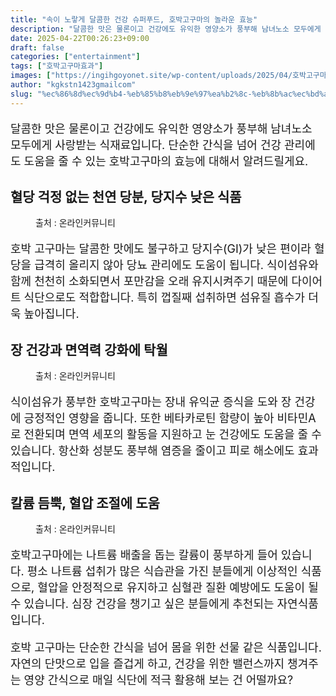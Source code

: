 ```yaml
---
title: "속이 노랗게 달콤한 건강 슈퍼푸드, 호박고구마의 놀라운 효능"
description: "달콤한 맛은 물론이고 건강에도 유익한 영양소가 풍부해 남녀노소 모두에게 사랑받는 식재료입니다. 단순한 간식을 넘어 건강 관리에도 도움을 줄 수 있는 호박고구마의 효능에 대해서 알려드릴게요."
date: 2025-04-22T00:26:23+09:00
draft: false
categories: ["entertainment"]
tags: ["호박고구마효과"]
images: ["https://ingihgoyonet.site/wp-content/uploads/2025/04/호박고구마-1024x683.png", "https://ingihgoyonet.site/wp-content/uploads/2025/04/호박고구마맛-1024x683.png", "https://ingihgoyonet.site/wp-content/uploads/2025/04/호박고구마맛있게-1024x683.jpg"]
author: "kgkstn1423gmailcom"
slug: "%ec%86%8d%ec%9d%b4-%eb%85%b8%eb%9e%97%ea%b2%8c-%eb%8b%ac%ec%bd%a4%ed%95%9c-%ea%b1%b4%ea%b0%95-%ec%8a%88%ed%8d%bc%ed%91%b8%eb%93%9c-%ed%98%b8%eb%b0%95%ea%b3%a0%ea%b5%ac%eb%a7%88%ec%9d%98-%eb%86%80"
---
```


<p style="font-size:18px">달콤한 맛은 물론이고 건강에도 유익한 영양소가 풍부해 남녀노소 모두에게 사랑받는 식재료입니다. 단순한 간식을 넘어 건강 관리에도 도움을 줄 수 있는 호박고구마의 효능에 대해서 알려드릴게요.</p> <h2 >혈당 걱정 없는 천연 당분, 당지수 낮은 식품</h2> <figure ><img src="https://ingihgoyonet.site/wp-content/uploads/2025/04/호박고구마-1024x683.png" alt="" style="aspect-ratio:16/9;object-fit:cover"/><figcaption >출처 : 온라인커뮤니티</figcaption></figure> <p style="font-size:18px">호박 고구마는 달콤한 맛에도 불구하고 당지수(GI)가 낮은 편이라 혈당을 급격히 올리지 않아 당뇨 관리에도 도움이 됩니다. 식이섬유와 함께 천천히 소화되면서 포만감을 오래 유지시켜주기 때문에 다이어트 식단으로도 적합합니다. 특히 껍질째 섭취하면 섬유질 흡수가 더욱 높아집니다.</p> <h2 >장 건강과 면역력 강화에 탁월</h2> <figure ><img src="https://ingihgoyonet.site/wp-content/uploads/2025/04/호박고구마맛-1024x683.png" alt="" style="aspect-ratio:16/9;object-fit:cover"/><figcaption >출처 : 온라인커뮤니티</figcaption></figure> <p style="font-size:18px">식이섬유가 풍부한 호박고구마는 장내 유익균 증식을 도와 장 건강에 긍정적인 영향을 줍니다. 또한 베타카로틴 함량이 높아 비타민A로 전환되며 면역 세포의 활동을 지원하고 눈 건강에도 도움을 줄 수 있습니다. 항산화 성분도 풍부해 염증을 줄이고 피로 해소에도 효과적입니다.</p> <h2 >칼륨 듬뿍, 혈압 조절에 도움</h2> <figure ><img src="https://ingihgoyonet.site/wp-content/uploads/2025/04/호박고구마맛있게-1024x683.jpg" alt="" /><figcaption >출처 : 온라인커뮤니티</figcaption></figure> <p style="font-size:18px">호박고구마에는 나트륨 배출을 돕는 칼륨이 풍부하게 들어 있습니다. 평소 나트륨 섭취가 많은 식습관을 가진 분들에게 이상적인 식품으로, 혈압을 안정적으로 유지하고 심혈관 질환 예방에도 도움이 될 수 있습니다. 심장 건강을 챙기고 싶은 분들에게 추천되는 자연식품입니다.</p> <p style="font-size:18px">호박 고구마는 단순한 간식을 넘어 몸을 위한 선물 같은 식품입니다. 자연의 단맛으로 입을 즐겁게 하고, 건강을 위한 밸런스까지 챙겨주는 영양 간식으로 매일 식단에 적극 활용해 보는 건 어떨까요? </p>